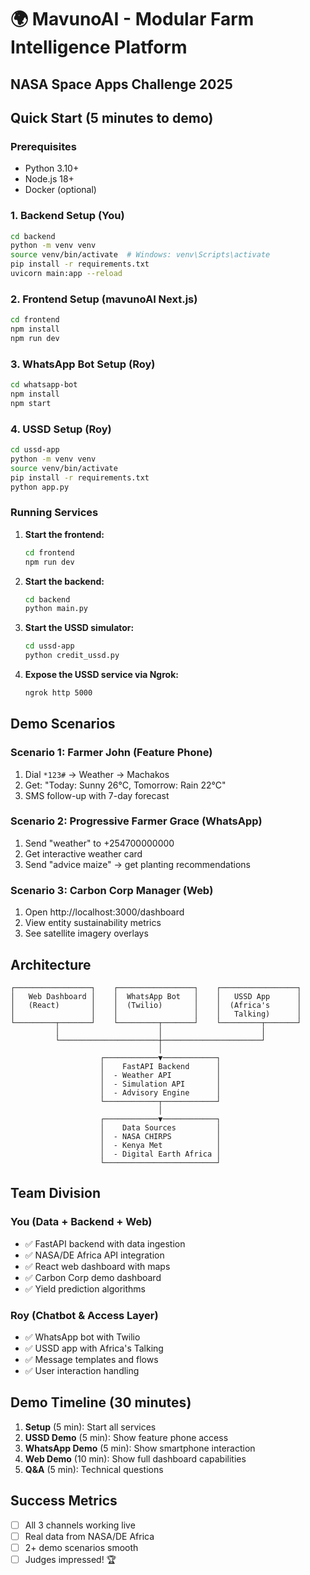 # 🌍 MavunoAI - Modular Farm Intelligence Platform
## NASA Space Apps Challenge 2025

## Quick Start (5 minutes to demo)

### Prerequisites
- Python 3.10+
- Node.js 18+
- Docker (optional)

### 1. Backend Setup (You)
```bash
cd backend
python -m venv venv
source venv/bin/activate  # Windows: venv\Scripts\activate
pip install -r requirements.txt
uvicorn main:app --reload
```

### 2. Frontend Setup (mavunoAI Next.js)
```bash
cd frontend
npm install
npm run dev
```

### 3. WhatsApp Bot Setup (Roy)
```bash
cd whatsapp-bot
npm install
npm start
```

### 4. USSD Setup (Roy)
```bash
cd ussd-app
python -m venv venv
source venv/bin/activate
pip install -r requirements.txt
python app.py
```

### Running Services
1. **Start the frontend:**
   ```bash
   cd frontend
   npm run dev
   ```
2. **Start the backend:**
   ```bash
   cd backend
   python main.py
   ```
3. **Start the USSD simulator:**
   ```bash
   cd ussd-app
   python credit_ussd.py
   ```
4. **Expose the USSD service via Ngrok:**
   ```bash
   ngrok http 5000
   ```

## Demo Scenarios

### Scenario 1: Farmer John (Feature Phone)
1. Dial `*123#` → Weather → Machakos
2. Get: "Today: Sunny 26°C, Tomorrow: Rain 22°C"
3. SMS follow-up with 7-day forecast

### Scenario 2: Progressive Farmer Grace (WhatsApp)
1. Send "weather" to +254700000000
2. Get interactive weather card
3. Send "advice maize" → get planting recommendations

### Scenario 3: Carbon Corp Manager (Web)
1. Open http://localhost:3000/dashboard
2. View entity sustainability metrics
3. See satellite imagery overlays

## Architecture

```
┌─────────────────┐    ┌─────────────────┐    ┌─────────────────┐
│   Web Dashboard │    │  WhatsApp Bot   │    │   USSD App      │
│   (React)       │    │  (Twilio)       │    │  (Africa's      │
│                 │    │                 │    │   Talking)      │
└─────────┬───────┘    └─────────┬───────┘    └─────────┬───────┘
          │                      │                      │
          └──────────────────────┼──────────────────────┘
                                 │
                    ┌────────────▼────────────┐
                    │    FastAPI Backend      │
                    │  - Weather API          │
                    │  - Simulation API       │
                    │  - Advisory Engine      │
                    └────────────┬────────────┘
                                 │
                    ┌────────────▼────────────┐
                    │    Data Sources         │
                    │  - NASA CHIRPS          │
                    │  - Kenya Met            │
                    │  - Digital Earth Africa │
                    └─────────────────────────┘
```

## Team Division

### You (Data + Backend + Web)
- ✅ FastAPI backend with data ingestion
- ✅ NASA/DE Africa API integration
- ✅ React web dashboard with maps
- ✅ Carbon Corp demo dashboard
- ✅ Yield prediction algorithms

### Roy (Chatbot & Access Layer)
- ✅ WhatsApp bot with Twilio
- ✅ USSD app with Africa's Talking
- ✅ Message templates and flows
- ✅ User interaction handling

## Demo Timeline (30 minutes)

1. **Setup** (5 min): Start all services
2. **USSD Demo** (5 min): Show feature phone access
3. **WhatsApp Demo** (5 min): Show smartphone interaction
4. **Web Demo** (10 min): Show full dashboard capabilities
5. **Q&A** (5 min): Technical questions

## Success Metrics
- [ ] All 3 channels working live
- [ ] Real data from NASA/DE Africa
- [ ] 2+ demo scenarios smooth
- [ ] Judges impressed! 🏆
